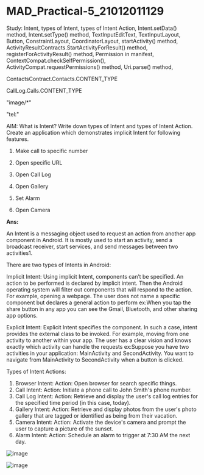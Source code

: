 # MAD_Practical-5_21012011129

Study: Intent, types of Intent, types of Intent Action, Intent.setData() method, Intent.setType() method, TextInputEditText, TextInputLayout, Button, ConstraintLayout, CoordinatorLayout, startActivity() method, ActivityResultContracts.StartActivityForResult() method, registerForActivityResult() method, Permission in manifest, ContextCompat.checkSelfPermission(), ActivityCompat.requestPermissions() method, Uri.parse() method, 

ContactsContract.Contacts.CONTENT_TYPE

CallLog.Calls.CONTENT_TYPE

"image/*"

"tel:"

<uses-permission android:name="android.permission.READ_CONTACTS" />

AIM: What is Intent? Write down types of Intent and types of Intent Action. Create an application which demonstrates implicit Intent for following features. 

1. Make call to specific number

2. Open specific URL

3. Open Call Log

4. Open Gallery

5. Set Alarm

6. Open Camera



**Ans:**

An Intent is a messaging object used to request an action from another app component in Android. It is mostly used to start an activity, send a broadcast receiver, start services, and send messages between two activities1.

There are two types of Intents in Android:

Implicit Intent: Using implicit Intent, components can’t be specified. An action to be performed is declared by implicit intent. Then the Android operating system will filter out components that will respond to the action. For example, opening a webpage.
The user does not name a specific component but declares a general action to perform
ex:When you tap the share button in any app you can see the Gmail, Bluetooth, and other sharing app options.

Explicit Intent: Explicit Intent specifies the component. In such a case, intent provides the external class to be invoked. For example, moving from one activity to another within your app.
The user has a clear vision and knows exactly which activity can handle the requests
ex:Suppose you have two activities in your application: MainActivity and SecondActivity. You want to navigate from MainActivity to SecondActivity when a button is clicked.

Types of Intent Actions:

1. Browser Intent:
Action: Open browser for search specific things.
2. Call Intent:
Action: Initiate a phone call to John Smith's phone number.
3. Call Log Intent:
Action: Retrieve and display the user's call log entries for the specified time period (in this case, 
today).
4. Gallery Intent:
Action: Retrieve and display photos from the user's photo gallery that are tagged or identified as 
being from their vacation.
5. Camera Intent:
Action: Activate the device's camera and prompt the user to capture a picture of the sunset.
6. Alarm Intent:
Action: Schedule an alarm to trigger at 7:30 AM the next day.

![image](https://github.com/rathodyuvraj2/MAD_Practical-5_21012011129/assets/124398921/c59178e7-5d32-4a41-8c9d-8bb4ca7fa9dc)

![image](https://github.com/rathodyuvraj2/MAD_Practical-5_21012011129/assets/124398921/ecf6bdbf-48d0-4880-880b-57df82d341ca)




   
